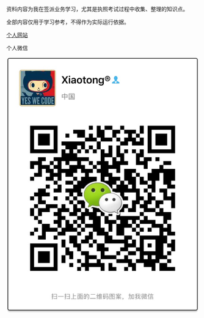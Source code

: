 资料内容为我在签派业务学习，尤其是执照考试过程中收集、整理的知识点。

全部内容仅用于学习参考，不得作为实际运行依据。

[个人网站](http://zhangxiaotong.win "Xiaotong Blog")

个人微信

![](/assets/IMG_5549.JPG)


